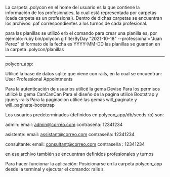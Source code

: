 La carpeta .polycon en el home del usuario es la que contiene la información de los profesionales, la 
cual está representada por carpetas (cada carpeta es un profesional). Dentro de dichas carpetas se encuentran los archivos .paf correspondientes a los turnos de cada profesional.

para las planillas se utilizó erb
el comando para crear una planilla es, por ejemplo: 
ruby bin/polycon g filterByDay "2021-10-18" --professional="Juan Perez"
el formato de la fecha es YYYY-MM-DD
las planillas se guardan en la carpeta .polycon/planillas 

------------------------------------------------------------------------------------------------------

polycon_app:

Utilicé la base de datos sqlite que viene con rails, en la cual se encuentran:
User
Professional
Appointments




Para la autenticación de usuarios utilicé la gema Devise
Para los permisos utilicé la gema CanCanCan
Para el diseño de la pagina utilicé Bootstrap y jquery-rails
Para la paginación utilicé las gemas will_paginate y will_paginate-bootstrap



Los usuarios predeterminados (definidos en polycon_app/db/seeds.rb) son:

admin: 
email: admin@correo.com contraseña: 12341234

asistente:
email: assistant@correo.com contraseña: 12341234

consultante:
email: consultant@correo.com contraseña : 12341234

en ese archivo también se encuentran definidos profesionales y turnos




Para hacer funcionar la aplicación: 
Posicionarse en la carpeta polycon_app desde la terminal y ejecutar el comando: rails s

